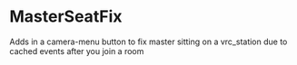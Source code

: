 # MasterSeatFix
Adds in a camera-menu button to fix master sitting on a vrc_station due to cached events after you join a room
